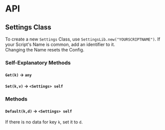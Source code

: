 # API

## Settings Class
To create a new `Settings` Class, use `SettingsLib.new("YOURSCRIPTNAME")`. If your Script's Name is common, add an identifier to it. <br/>
Changing the Name resets the Config.

### Self-Explanatory Methods
#### `Get(k)` -> `any`<br/>
#### `Set(k,v)` -> `<Settings> self`

### Methods
#### `Default(k,d)` -> `<Settings> self` 
If there is no data for key `k`, set it to `d`.
